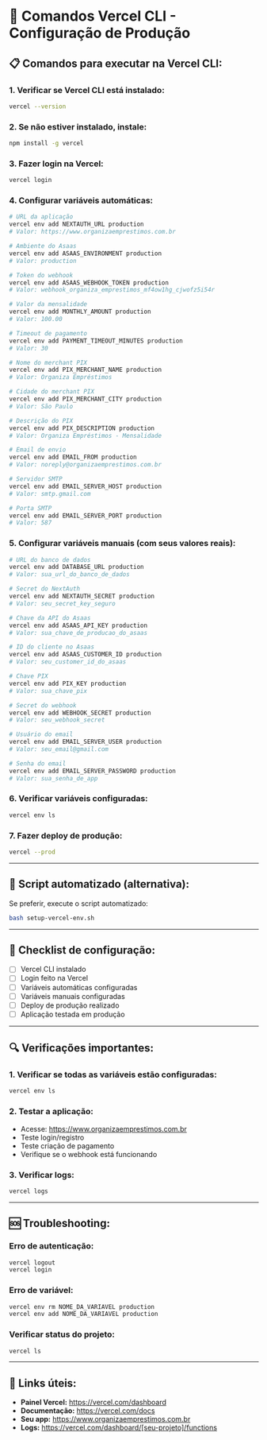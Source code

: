 # 🚀 Comandos Vercel CLI - Configuração de Produção

## 📋 **Comandos para executar na Vercel CLI:**

### **1. Verificar se Vercel CLI está instalado:**
```bash
vercel --version
```

### **2. Se não estiver instalado, instale:**
```bash
npm install -g vercel
```

### **3. Fazer login na Vercel:**
```bash
vercel login
```

### **4. Configurar variáveis automáticas:**
```bash
# URL da aplicação
vercel env add NEXTAUTH_URL production
# Valor: https://www.organizaemprestimos.com.br

# Ambiente do Asaas
vercel env add ASAAS_ENVIRONMENT production
# Valor: production

# Token do webhook
vercel env add ASAAS_WEBHOOK_TOKEN production
# Valor: webhook_organiza_emprestimos_mf4ow1hg_cjwofz5i54r

# Valor da mensalidade
vercel env add MONTHLY_AMOUNT production
# Valor: 100.00

# Timeout de pagamento
vercel env add PAYMENT_TIMEOUT_MINUTES production
# Valor: 30

# Nome do merchant PIX
vercel env add PIX_MERCHANT_NAME production
# Valor: Organiza Empréstimos

# Cidade do merchant PIX
vercel env add PIX_MERCHANT_CITY production
# Valor: São Paulo

# Descrição do PIX
vercel env add PIX_DESCRIPTION production
# Valor: Organiza Empréstimos - Mensalidade

# Email de envio
vercel env add EMAIL_FROM production
# Valor: noreply@organizaemprestimos.com.br

# Servidor SMTP
vercel env add EMAIL_SERVER_HOST production
# Valor: smtp.gmail.com

# Porta SMTP
vercel env add EMAIL_SERVER_PORT production
# Valor: 587
```

### **5. Configurar variáveis manuais (com seus valores reais):**
```bash
# URL do banco de dados
vercel env add DATABASE_URL production
# Valor: sua_url_do_banco_de_dados

# Secret do NextAuth
vercel env add NEXTAUTH_SECRET production
# Valor: seu_secret_key_seguro

# Chave da API do Asaas
vercel env add ASAAS_API_KEY production
# Valor: sua_chave_de_producao_do_asaas

# ID do cliente no Asaas
vercel env add ASAAS_CUSTOMER_ID production
# Valor: seu_customer_id_do_asaas

# Chave PIX
vercel env add PIX_KEY production
# Valor: sua_chave_pix

# Secret do webhook
vercel env add WEBHOOK_SECRET production
# Valor: seu_webhook_secret

# Usuário do email
vercel env add EMAIL_SERVER_USER production
# Valor: seu_email@gmail.com

# Senha do email
vercel env add EMAIL_SERVER_PASSWORD production
# Valor: sua_senha_de_app
```

### **6. Verificar variáveis configuradas:**
```bash
vercel env ls
```

### **7. Fazer deploy de produção:**
```bash
vercel --prod
```

---

## 🎯 **Script automatizado (alternativa):**

Se preferir, execute o script automatizado:
```bash
bash setup-vercel-env.sh
```

---

## 📝 **Checklist de configuração:**

- [ ] Vercel CLI instalado
- [ ] Login feito na Vercel
- [ ] Variáveis automáticas configuradas
- [ ] Variáveis manuais configuradas
- [ ] Deploy de produção realizado
- [ ] Aplicação testada em produção

---

## 🔍 **Verificações importantes:**

### **1. Verificar se todas as variáveis estão configuradas:**
```bash
vercel env ls
```

### **2. Testar a aplicação:**
- Acesse: https://www.organizaemprestimos.com.br
- Teste login/registro
- Teste criação de pagamento
- Verifique se o webhook está funcionando

### **3. Verificar logs:**
```bash
vercel logs
```

---

## 🆘 **Troubleshooting:**

### **Erro de autenticação:**
```bash
vercel logout
vercel login
```

### **Erro de variável:**
```bash
vercel env rm NOME_DA_VARIAVEL production
vercel env add NOME_DA_VARIAVEL production
```

### **Verificar status do projeto:**
```bash
vercel ls
```

---

## 🔗 **Links úteis:**

- **Painel Vercel:** https://vercel.com/dashboard
- **Documentação:** https://vercel.com/docs
- **Seu app:** https://www.organizaemprestimos.com.br
- **Logs:** https://vercel.com/dashboard/[seu-projeto]/functions
